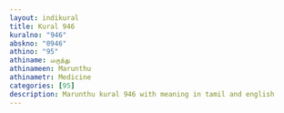 ```yaml
---
layout: indikural
title: Kural 946
kuralno: "946"
abskno: "0946"
athino: "95"
athiname: மருந்து
athinameen: Marunthu
athinametr: Medicine
categories: [95]
description: Marunthu kural 946 with meaning in tamil and english 
---
```


